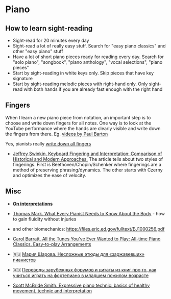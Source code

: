 Piano
===

How to learn sight-reading
---

- Sight-read for 20 minutes every day
- Sight-read a lot of really easy stuff. Search for "easy piano classics" and other "easy piano" stuff
- Have a lot of short piano pieces ready for reading every day. Search for "solo piano", "songbook", "piano anthology", "vocal selections", "piano pieces"
- Start by sight-reading in white keys only. Skip pieces that have key signature
- Start by sight-reading melodic pieces with right-hand only. Only sight-read with both hands if you are already fast enough with the right hand


Fingers
---

When I learn a new piano piece from notation, an important step is to choose and write down fingers for all notes. One way is to look at the YouTube performance where the hands are clearly visible and write down the fingers from there. Eg. [videos by Paul Barton](https://www.youtube.com/@PaulBartonPiano/videos)

Yes, pianists really [write down all fingers](https://www.youtube.com/watch?v=ir1G0RyWZfg)

- [Jeffrey Swinkin. Keyboard Fingering and Interpretation: Comparison of Historical and Modern Approaches.](https://scholarship.claremont.edu/cgi/viewcontent.cgi?article=1210&context=ppr) The article tells about two styles of fingerings. First is Beethoven/Chopin/Schenker where fingerings are a method of preserving phrasing/dynamics. The other starts with Czerny and optimizes the ease of velocity.


Misc
---

- [**On interpretations**](beethoven_op10no1mov1.md)

- [Thomas Mark. What Every Pianist Needs to Know About the Body](https://amzn.to/36ev1fx) - how to gain fluidity without injuries
 - and other biomechanics: https://files.eric.ed.gov/fulltext/EJ1000256.pdf

- [Carol Barratt. All the Tunes You've Ever Wanted to Play: All-time Piano Classics. Easy-to-play Arrangements](https://www.amazon.com/Tunes-Youve-Wanted-Easy-play/dp/0711976627)

- 🇷🇺 [Мария Шарова. Несложные этюды для «заржавевших» пианистов](http://chtoigrat.com/etudi-dlya-zarzhavevshix-pianistov/)

- 🇷🇺 [Переводы зарубежных форумов и цитаты из книг про то, как учиться играть на фортепиано в младшем пожилом возрасте](https://soltem.livejournal.com/)

- [Scott McBride Smith. Expressive piano technic: basics of healthy movement, technic and interpretation](https://dergipark.org.tr/en/download/article-file/1922155)
